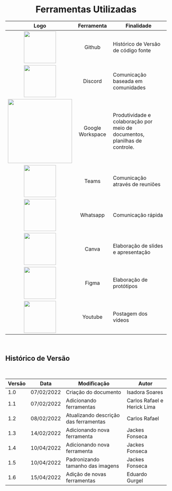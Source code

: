 <h1 align="center"> Ferramentas Utilizadas </h1>

|                     Logo                     |  Ferramenta  | Finalidade                                                                 |
| :------------------------------------------: | :----------: | -------------------------------------------------------------------------- |
|         <img width="100px" src="https://user-images.githubusercontent.com/53023400/162625927-f9297201-f9e3-4a14-91e0-44a4a4b01d41.png">        |    Github    | Histórico de Versão de código fonte                                        |
|        <img width="100px" src="https://user-images.githubusercontent.com/53023400/162626029-bc30ef12-8292-4698-98bc-7f5d9139995e.png">       |   Discord    | Comunicação baseada em comunidades                                         |
| <img width="200px" src="https://user-images.githubusercontent.com/53023400/162626141-3b74d381-f377-4cf7-82f7-03f169929f95.png"> | Google Workspace | Produtividade e colaboração por meio de documentos, planilhas de controle. |
|          <img width="100px" src="https://user-images.githubusercontent.com/53023400/162626237-0e8b6a06-165a-439d-bf47-a288ed34a56f.png">         |    Teams     | Comunicação através de reuniões                                            |
|       <img width="100px" src="https://user-images.githubusercontent.com/53023400/162627403-0803d146-1fd0-4aca-b308-3ea6600626d4.png">       |   Whatsapp   | Comunicação rápida                                                         |
|       <img width="100px" src="https://user-images.githubusercontent.com/53023400/162627424-dcd0dabb-2bf4-465f-8c24-ed6a938a2210.png">        |    Canva     | Elaboração de slides e apresentação                                        |
|       <img width="100px" src="https://user-images.githubusercontent.com/53023400/162627526-71679e85-0246-4cf0-995d-8eb0852a452b.png">|   Figma    |  Elaboração de protótipos  |
|       <img width="100px" src="https://user-images.githubusercontent.com/51385738/163580450-b768fd37-d895-4fc7-b14b-0edb70129eba.png">|   Youtube    |  Postagem dos vídeos  |

<br/>

## Histórico de Versão

<br/>

| Versão | Data       | Modificação                          | Autor                       |
| ------ | ---------- | ------------------------------------ | --------------------------- |
| 1.0    | 07/02/2022 | Criação do documento                 | Isadora Soares              |
| 1.1    | 07/02/2022 | Adicionando ferramentas              | Carlos Rafael e Herick Lima |
| 1.2    | 08/02/2022 | Atualizando descrição das ferramentas| Carlos Rafael               |
| 1.3    | 14/02/2022 | Adicionando nova ferramenta          | Jackes Fonseca              |
| 1.4    | 10/04/2022 | Adicionando nova ferramenta          | Jackes Fonseca              |
| 1.5    | 10/04/2022 | Padronizando tamanho das imagens     | Jackes Fonseca              |
| 1.6    | 15/04/2022 | Adição de novas ferramentas     | Eduardo Gurgel              |
